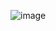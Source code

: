 ![image](https://user-images.githubusercontent.com/53336715/81497177-7b74cf00-92da-11ea-9787-42df4fdc9853.png)
